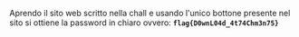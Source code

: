 Aprendo il sito web scritto nella chall e usando l'unico bottone presente nel sito si ottiene la password in chiaro ovvero: <code>**flag{D0wnL04d_4t74Chm3n75}**</code>